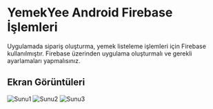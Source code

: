 # YemekYee Android Firebase İşlemleri

Uygulamada sipariş oluşturma, yemek listeleme işlemleri için Firebase kullanılmıştır. Firebase üzerinden uygulama oluşturmalı ve gerekli ayarlamaları yapmalısınız.<br>

## Ekran Görüntüleri

![Sunu1](https://user-images.githubusercontent.com/26849656/87291397-eb384d80-c507-11ea-9a24-76c58d2c3573.jpg)
![Sunu2](https://user-images.githubusercontent.com/26849656/87291374-e6739980-c507-11ea-81db-385c4ea63b47.jpg)
![Sunu3](https://user-images.githubusercontent.com/26849656/87291369-e5db0300-c507-11ea-98f1-54288b2eb0c5.jpg)

